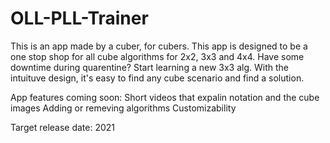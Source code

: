 # OLL-PLL-Trainer

This is an app made by a cuber, for cubers. This app is designed to be a one stop shop for all cube algorithms for 2x2, 3x3 and 4x4. Have some downtime during quarentine? Start learning a new 3x3 alg. With the intuituve design, it's easy to find any cube scenario and find a solution.

App features coming soon:
  Short videos that expalin notation and the cube images
  Adding or remeving algorithms
  Customizability
  
Target release date: 2021
